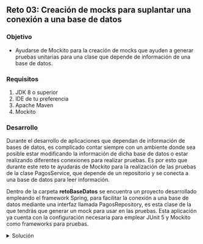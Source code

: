 ## Reto 03: Creación de mocks para suplantar una conexión a una base de datos

### Objetivo
- Ayudarse de Mockito para la creación de mocks que ayuden a generar pruebas unitarias para una clase que depende de información de una base de datos.

### Requisitos
1. JDK 8 o superior
2. IDE de tu preferencia
3. Apache Maven
4. Mockito

### Desarrollo
Durante el desarrollo de aplicaciones que dependan de información de bases de datos, es complicado contar siempre con un ambiente donde sea posible estar modificando la información de dicha base de datos o estar realizando diferentes conexiones para realizar pruebas. Es por esto que durante este reto te ayudarás de Mockito para la realización de las pruebas de la clase PagosService, que depende de un repositorio y se conecta a una base de datos para leer información.

Dentro de la carpeta **retoBaseDatos** se encuentra un proyecto desarrollado empleando el framework Spring, para facilitar la conexión a una base de datos mediante una interfaz llamada PagosRepository, es esta clase de la que tendrás que generar un mock para usar en las pruebas.
Esta aplicación ya cuenta con la configuración necesaria para emplear JUnit 5 y Mockito como frameworks para pruebas.


<details>
	<summary>Solución</summary>

1. El primer paso consiste en crear la clase PagosServiceTest dentro de `src/test/java` en el paquete org.bedu.retoBaseDatos.service para crear las pruebas unitarias del servicio.

2. Una vez que hayamos creado la clase, le agregaremos los atributos necesarios para la prueba: una instancia de PagosService y una de PagosRepository, junto con sus correspondientes anotaciones para indicarle a Mockito dónde actuar:

```java
     @Mock
    private PagosRepository repositorio;
    @InjectMocks
    private PagosService servicio;
```

3. Agregaremos también un método setUp para configurar nuestro servicio y el objeto mock antes de cada prueba:

```java
    @BeforeEach
    void setUp() {
        MockitoAnnotations.initMocks(this);
    }
```

4. Ahora, toca el turno de agregar cada uno de los métodos de prueba, recordando probar la funcionalidad de los métodos públicos del servicio. De esa forma, los métodos de prueba quedan:

```java
    @Mock
    private PagosRepository repositorio;
    @InjectMocks
    private PagosService servicio;

    @BeforeEach
    void setUp() {
        MockitoAnnotations.initMocks(this);
    }

    @Test
    void buscarTodosTest() {
        Mockito.when(repositorio.findAll()).thenReturn(crearListaPagos());

        Iterable<Pago> resultado = servicio.buscarTodos();
        Pago primerElemento = resultado.iterator().next();

        assertEquals(1, primerElemento.getId());
    }

    @Test
    void buscarPorIdTest() {
        Mockito.when(repositorio.findById(1)).thenReturn(Optional.of(crearPago()));
        Pago resultado = servicio.buscarPorId(1);
        assertEquals(1, resultado.getId());
    }

    @Test
    void editarTest() {
        Mockito.when(repositorio.save(Mockito.any(Pago.class))).then(AdditionalAnswers.returnsFirstArg());
        Pago editado = crearPago();
        editado.setCantidad(6000);
        Pago resultado = servicio.editar(editado);
        assertEquals(editado, resultado);
    }

    @Test
    void eliminarTest() {
        servicio.eliminar(1);
        Mockito.verify(repositorio, Mockito.times(1)).deleteById(1);
    }

    private Pago crearPago(){
        Pago pago = new Pago();
        pago.setId(1);
        pago.setCantidad(3500);
        pago.setConcepto("Servicio de mantenimiento de PC");
        pago.setFecha(LocalDate.now());
        return pago;
    }

    private List<Pago> crearListaPagos(){
        return Collections.singletonList(crearPago());
    }
```

5. De esta forma hemos creado un servicio que depende de una conexión a una base de datos y hemos realizado pruebas de su funcionalidad sin depender de una conexión real ni de trabajar con información completa.

</details>
